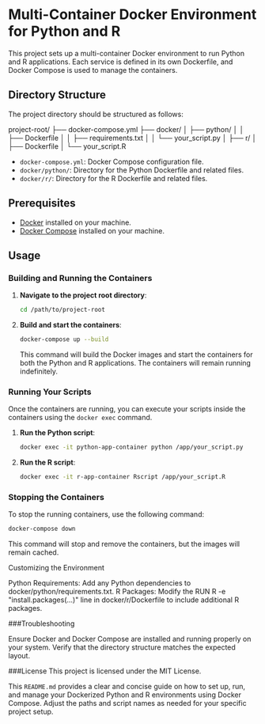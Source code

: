 # Multi-Container Docker Environment for Python and R

This project sets up a multi-container Docker environment to run Python and R applications. Each service is defined in its own Dockerfile, and Docker Compose is used to manage the containers.

## Directory Structure

The project directory should be structured as follows:

project-root/
├── docker-compose.yml
├── docker/
│   ├── python/
│   │   ├── Dockerfile
│   │   ├── requirements.txt
│   │   └── your_script.py
│   ├── r/
│       ├── Dockerfile
│       └── your_script.R



- `docker-compose.yml`: Docker Compose configuration file.
- `docker/python/`: Directory for the Python Dockerfile and related files.
- `docker/r/`: Directory for the R Dockerfile and related files.

## Prerequisites

- [Docker](https://www.docker.com/get-started) installed on your machine.
- [Docker Compose](https://docs.docker.com/compose/install/) installed on your machine.

## Usage

### Building and Running the Containers

1. **Navigate to the project root directory**:

    ```sh
    cd /path/to/project-root
    ```

2. **Build and start the containers**:

    ```sh
    docker-compose up --build
    ```

    This command will build the Docker images and start the containers for both the Python and R applications. The containers will remain running indefinitely.

### Running Your Scripts

Once the containers are running, you can execute your scripts inside the containers using the `docker exec` command.

1. **Run the Python script**:

    ```sh
    docker exec -it python-app-container python /app/your_script.py
    ```

2. **Run the R script**:

    ```sh
    docker exec -it r-app-container Rscript /app/your_script.R
    ```

### Stopping the Containers

To stop the running containers, use the following command:

```sh
docker-compose down
```

This command will stop and remove the containers, but the images will remain cached.

Customizing the Environment

Python Requirements: Add any Python dependencies to docker/python/requirements.txt.
R Packages: Modify the RUN R -e "install.packages(...)" line in docker/r/Dockerfile to include additional R packages.

###Troubleshooting

Ensure Docker and Docker Compose are installed and running properly on your system.
Verify that the directory structure matches the expected layout.

###License
This project is licensed under the MIT License.


This `README.md` provides a clear and concise guide on how to set up, run, and manage your Dockerized Python and R environments using Docker Compose. Adjust the paths and script names as needed for your specific project setup.
